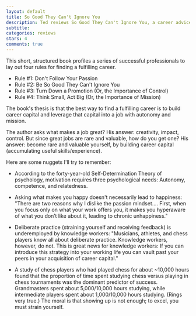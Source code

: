 ```yaml
---
layout: default
title: So Good They Can't Ignore You
description: Ted reviews So Good They Can't Ignore You, a career advice book.
subtitle:
categories: reviews
stars: 4
comments: true
---
```


This short, structured book profiles a series of successful professionals to lay out four rules for finding a fulfilling career.

* Rule #1: Don't Follow Your Passion
* Rule #2: Be So Good They Can't Ignore You
* Rule #3: Turn Down a Promotion (Or, the Importance of Control)
* Rule #4: Think Small, Act Big (Or, the Importance of Mission)

The book's thesis is that the best way to find a fulfilling career is to build career capital and leverage that capital into a job with autonomy and mission.

The author asks what makes a job great? His answer: creativity, impact, control. But since great jobs are rare and valuable, how do you get one? His answer: become rare and valuable yourself, by building career capital (accumulating useful skills/experience).

Here are some nuggets I'll try to remember:

* According to the forty-year-old Self-Determination Theory of psychology, motivation requires three psychological needs: Autonomy, competence, and relatedness.

* Asking what makes you happy doesn't necessarily lead to happiness: "There are two reasons why I dislike the passion mindset.... First, when you focus only on what your work offers you, it makes you hyperaware of what you don’t like about it, leading to chronic unhappiness."

* Deliberate practice (straining yourself and receiving feedback) is underemployed by knowledge workers: "Musicians, athletes, and chess players know all about deliberate practice. Knowledge workers, however, do not. This is great news for knowledge workers: If you can introduce this strategy into your working life you can vault past your peers in your acquisition of career capital." 

* A study of chess players who had played chess for about ~10,000 hours found that the proportion of time spent studying chess versus playing in chess tournaments was the dominant predictor of success. Grandmasters spent about 5,000/10,000 hours studying, while intermediate players spent about 1,000/10,000 hours studying. (Rings very true.) The moral is that showing up is not enough; to excel, you must strain yourself.